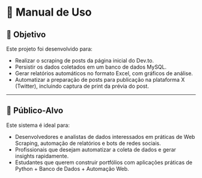 # 📖 Manual de Uso

## 🎯 Objetivo

Este projeto foi desenvolvido para:

- Realizar o scraping de posts da página inicial do Dev.to.
- Persistir os dados coletados em um banco de dados MySQL.
- Gerar relatórios automáticos no formato Excel, com gráficos de análise.
- Automatizar a preparação de posts para publicação na plataforma X (Twitter), incluindo captura de print da prévia do post.

---

## 👥 Público-Alvo

Este sistema é ideal para:

- Desenvolvedores e analistas de dados interessados em práticas de Web Scraping, automação de relatórios e bots de redes sociais.
- Profissionais que desejam automatizar a coleta de dados e gerar insights rapidamente.
- Estudantes que querem construir portfólios com aplicações práticas de Python + Banco de Dados + Automação Web.
